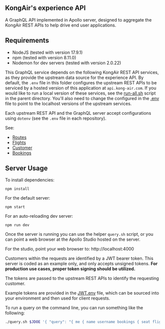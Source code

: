## KongAir's experience API

A GraphQL API implemented in Apollo server,
designed to aggregate the KongAir REST APIs to help drive end user
applications.

## Requirements

* NodeJS (tested with version 17.9.1)
* npm (tested with version 8.11.0)
* Nodemon for dev servers (tested with version 2.0.22)

This GraphQL service depends on the following KongAir REST API services, as they
provide the upstream data source for the experience API. By default, the
`.env` file in this folder configures the upstream REST APIs to be serviced by
a hosted version of this application at `api.kong-air.com`.  If you would like to 
run a local version of these services, see the [run-all.sh](../run-all.sh) 
script in the parent directory. You'll also need to change the configured in the
[.env](.env) file to point to the localhost versions of the upstream services.

Each upstream REST API and the GraphQL server accept configurations
using `dotenv` (see the `.env` file in each repository).

See:
* [Routes](../flight-data/routes/README.md)
* [Flights](../flight-data/flights/README.md)
* [Customer](../sales/customer/README.md)
* [Bookings](../sales/bookings/README.md)

## Server Usage

To install dependencies:
```
npm install
```

For the default server:
```
npm start
```

For an auto-reloading dev server:
```
npm run dev
```


Once the server is running you can use the helper `query.sh` script, or you can
point a web browser at the Apollo Studio hosted on the server.

For the studio, point your web browser to:
http://localhost:4000

Customers within the requests are identified by a JWT bearer token. This server is coded
as an example only, and only accepts unsigned tokens. **For
production use cases, proper token signing should be utilized.**

The tokens are passed to the upstream REST APIs to identify the requesting customer.

Example tokens are provided in the [JWT.env](../../JWTs.env) file,
which can be sourced into your environment and then used for client
requests.

To run a query on the command line, you can run something like the following:

```sh
./query.sh $JDOE '{ "query": "{ me { name username bookings { seat flight { route_id route { origin destination avg_duration } } } } }" }'
```
